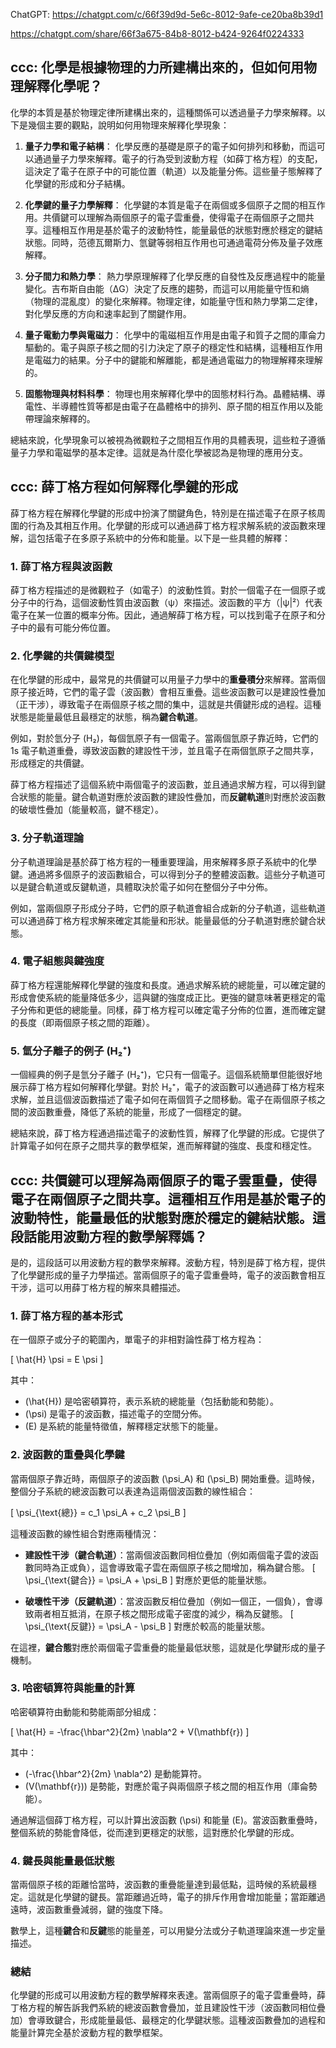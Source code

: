 ChatGPT: https://chatgpt.com/c/66f39d9d-5e6c-8012-9afe-ce20ba8b39d1

https://chatgpt.com/share/66f3a675-84b8-8012-b424-9264f0224333

## ccc: 化學是根據物理的力所建構出來的，但如何用物理解釋化學呢？

化學的本質是基於物理定律所建構出來的，這種關係可以透過量子力學來解釋。以下是幾個主要的觀點，說明如何用物理來解釋化學現象：

1. **量子力學和電子結構**：
   化學反應的基礎是原子的電子如何排列和移動，而這可以通過量子力學來解釋。電子的行為受到波動方程（如薛丁格方程）的支配，這決定了電子在原子中的可能位置（軌道）以及能量分佈。這些量子態解釋了化學鍵的形成和分子結構。

2. **化學鍵的量子力學解釋**：
   化學鍵的本質是電子在兩個或多個原子之間的相互作用。共價鍵可以理解為兩個原子的電子雲重疊，使得電子在兩個原子之間共享。這種相互作用是基於電子的波動特性，能量最低的狀態對應於穩定的鍵結狀態。同時，范德瓦爾斯力、氫鍵等弱相互作用也可通過電荷分佈及量子效應解釋。

3. **分子間力和熱力學**：
   熱力學原理解釋了化學反應的自發性及反應過程中的能量變化。吉布斯自由能（ΔG）決定了反應的趨勢，而這可以用能量守恆和熵（物理的混亂度）的變化來解釋。物理定律，如能量守恆和熱力學第二定律，對化學反應的方向和速率起到了關鍵作用。

4. **量子電動力學與電磁力**：
   化學中的電磁相互作用是由電子和質子之間的庫侖力驅動的。電子與原子核之間的引力決定了原子的穩定性和結構，這種相互作用是電磁力的結果。分子中的鍵能和解離能，都是通過電磁力的物理解釋來理解的。

5. **固態物理與材料科學**：
   物理也用來解釋化學中的固態材料行為。晶體結構、導電性、半導體性質等都是由電子在晶體格中的排列、原子間的相互作用以及能帶理論來解釋的。

總結來說，化學現象可以被視為微觀粒子之間相互作用的具體表現，這些粒子遵循量子力學和電磁學的基本定律。這就是為什麼化學被認為是物理的應用分支。

## ccc: 薛丁格方程如何解釋化學鍵的形成

薛丁格方程在解釋化學鍵的形成中扮演了關鍵角色，特別是在描述電子在原子核周圍的行為及其相互作用。化學鍵的形成可以通過薛丁格方程求解系統的波函數來理解，這包括電子在多原子系統中的分佈和能量。以下是一些具體的解釋：

### 1. **薛丁格方程與波函數**
薛丁格方程描述的是微觀粒子（如電子）的波動性質。對於一個電子在一個原子或分子中的行為，這個波動性質由波函數（ψ）來描述。波函數的平方（|ψ|²）代表電子在某一位置的概率分佈。因此，通過解薛丁格方程，可以找到電子在原子和分子中的最有可能分佈位置。

### 2. **化學鍵的共價鍵模型**
在化學鍵的形成中，最常見的共價鍵可以用量子力學中的**重疊積分**來解釋。當兩個原子接近時，它們的電子雲（波函數）會相互重疊。這些波函數可以是建設性疊加（正干涉），導致電子在兩個原子核之間的集中，這就是共價鍵形成的過程。這種狀態是能量最低且最穩定的狀態，稱為**鍵合軌道**。

例如，對於氫分子 (H₂)，每個氫原子有一個電子。當兩個氫原子靠近時，它們的 1s 電子軌道重疊，導致波函數的建設性干涉，並且電子在兩個氫原子之間共享，形成穩定的共價鍵。

薛丁格方程描述了這個系統中兩個電子的波函數，並且通過求解方程，可以得到鍵合狀態的能量。鍵合軌道對應於波函數的建設性疊加，而**反鍵軌道**則對應於波函數的破壞性疊加（能量較高，鍵不穩定）。

### 3. **分子軌道理論**
分子軌道理論是基於薛丁格方程的一種重要理論，用來解釋多原子系統中的化學鍵。通過將多個原子的波函數組合，可以得到分子的整體波函數。這些分子軌道可以是鍵合軌道或反鍵軌道，具體取決於電子如何在整個分子中分佈。

例如，當兩個原子形成分子時，它們的原子軌道會組合成新的分子軌道，這些軌道可以通過薛丁格方程求解來確定其能量和形狀。能量最低的分子軌道對應於鍵合狀態。

### 4. **電子組態與鍵強度**
薛丁格方程還能解釋化學鍵的強度和長度。通過求解系統的總能量，可以確定鍵的形成會使系統的能量降低多少，這與鍵的強度成正比。更強的鍵意味著更穩定的電子分佈和更低的總能量。同樣，薛丁格方程可以確定電子分佈的位置，進而確定鍵的長度（即兩個原子核之間的距離）。

### 5. **氫分子離子的例子 (H₂⁺)**
一個經典的例子是氫分子離子 (H₂⁺)，它只有一個電子。這個系統簡單但能很好地展示薛丁格方程如何解釋化學鍵。對於 H₂⁺，電子的波函數可以通過薛丁格方程來求解，並且這個波函數描述了電子如何在兩個質子之間移動。電子在兩個原子核之間的波函數重疊，降低了系統的能量，形成了一個穩定的鍵。

總結來說，薛丁格方程通過描述電子的波動性質，解釋了化學鍵的形成。它提供了計算電子如何在原子之間共享的數學框架，進而解釋鍵的強度、長度和穩定性。

## ccc: 共價鍵可以理解為兩個原子的電子雲重疊，使得電子在兩個原子之間共享。這種相互作用是基於電子的波動特性，能量最低的狀態對應於穩定的鍵結狀態。這段話能用波動方程的數學解釋媽？

是的，這段話可以用波動方程的數學來解釋。波動方程，特別是薛丁格方程，提供了化學鍵形成的量子力學描述。當兩個原子的電子雲重疊時，電子的波函數會相互干涉，這可以用薛丁格方程的解來具體描述。

### 1. **薛丁格方程的基本形式**
在一個原子或分子的範圍內，單電子的非相對論性薛丁格方程為：

\[
\hat{H} \psi = E \psi
\]

其中：
- \(\hat{H}\) 是哈密頓算符，表示系統的總能量（包括動能和勢能）。
- \(\psi\) 是電子的波函數，描述電子的空間分佈。
- \(E\) 是系統的能量特徵值，解釋穩定狀態下的能量。

### 2. **波函數的重疊與化學鍵**
當兩個原子靠近時，兩個原子的波函數 \(\psi_A\) 和 \(\psi_B\) 開始重疊。這時候，整個分子系統的總波函數可以表達為這兩個波函數的線性組合：

\[
\psi_{\text{總}} = c_1 \psi_A + c_2 \psi_B
\]

這種波函數的線性組合對應兩種情況：
- **建設性干涉（鍵合軌道）**：當兩個波函數同相位疊加（例如兩個電子雲的波函數同時為正或負），這會導致電子雲在兩個原子核之間增加，稱為鍵合態。
  \[
  \psi_{\text{鍵合}} = \psi_A + \psi_B
  \]
  對應於更低的能量狀態。
  
- **破壞性干涉（反鍵軌道）**：當波函數反相位疊加（例如一個正，一個負），會導致兩者相互抵消，在原子核之間形成電子密度的減少，稱為反鍵態。
  \[
  \psi_{\text{反鍵}} = \psi_A - \psi_B
  \]
  對應於較高的能量狀態。

在這裡，**鍵合態**對應於兩個電子雲重疊的能量最低狀態，這就是化學鍵形成的量子機制。

### 3. **哈密頓算符與能量的計算**
哈密頓算符由動能和勢能兩部分組成：

\[
\hat{H} = -\frac{\hbar^2}{2m} \nabla^2 + V(\mathbf{r})
\]

其中：
- \(-\frac{\hbar^2}{2m} \nabla^2\) 是動能算符。
- \(V(\mathbf{r})\) 是勢能，對應於電子與兩個原子核之間的相互作用（庫侖勢能）。

通過解這個薛丁格方程，可以計算出波函數 \(\psi\) 和能量 \(E\)。當波函數重疊時，整個系統的勢能會降低，從而達到更穩定的狀態，這對應於化學鍵的形成。

### 4. **鍵長與能量最低狀態**
當兩個原子核的距離恰當時，波函數的重疊能量達到最低點，這時候的系統最穩定。這就是化學鍵的鍵長。當距離過近時，電子的排斥作用會增加能量；當距離過遠時，波函數重疊減弱，鍵的強度下降。

數學上，這種**鍵合**和**反鍵**態的能量差，可以用變分法或分子軌道理論來進一步定量描述。

### 總結
化學鍵的形成可以用波動方程的數學解釋來表達。當兩個原子的電子雲重疊時，薛丁格方程的解告訴我們系統的總波函數會疊加，並且建設性干涉（波函數同相位疊加）會導致鍵合，形成能量最低、最穩定的化學鍵狀態。這種波函數疊加的過程和能量計算完全基於波動方程的數學框架。
